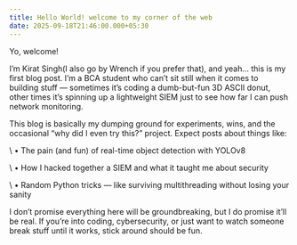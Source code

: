 ```yaml
---
title: Hello World! welcome to my corner of the web
date: 2025-09-18T21:46:00.000+05:30
---
```

Yo, welcome!

I’m Kirat Singh(I also go by Wrench if you prefer that), and yeah… this is my first blog post. I’m a BCA student who can’t sit still when it comes to building stuff — sometimes it’s coding a dumb-but-fun 3D ASCII donut, other times it’s spinning up a lightweight SIEM just to see how far I can push network monitoring.

This blog is basically my dumping ground for experiments, wins, and the occasional “why did I even try this?” project. Expect posts about things like:

\    •    The pain (and fun) of real-time object detection with YOLOv8

\    •    How I hacked together a SIEM and what it taught me about security

\    •    Random Python tricks — like surviving multithreading without losing your sanity

I don’t promise everything here will be groundbreaking, but I do promise it’ll be real. If you’re into coding, cybersecurity, or just want to watch someone break stuff until it works, stick around  should be fun.
